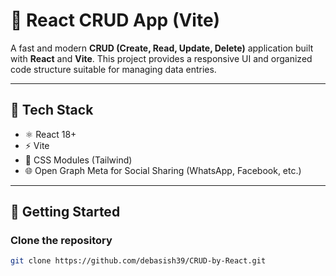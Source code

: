# 🚀 React CRUD App (Vite)

A fast and modern **CRUD (Create, Read, Update, Delete)** application built with **React** and **Vite**. This project provides a responsive UI and organized code structure suitable for managing data entries.

---

## 🧰 Tech Stack

- ⚛️ React 18+
- ⚡ Vite
- 🧱 CSS Modules (Tailwind)
- 🌐 Open Graph Meta for Social Sharing (WhatsApp, Facebook, etc.)

---

## 🚀 Getting Started

###  Clone the repository

```bash
git clone https://github.com/debasish39/CRUD-by-React.git

